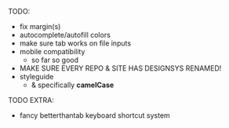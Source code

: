 TODO:
 - fix margin(s)
 - autocomplete/autofill colors
 - make sure tab works on file inputs
 - mobile compatibility
   - so far so good
 - MAKE SURE EVERY REPO & SITE HAS DESIGNSYS RENAMED!
 - styleguide
    - & specifically **camelCase**

TODO EXTRA:
 - fancy betterthantab keyboard shortcut system
